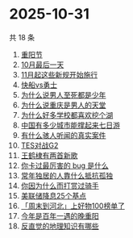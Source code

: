 # 2025-10-31

共 18 条

<!-- BEGIN -->
<!-- 最后更新时间 Fri Oct 31 2025 22:14:34 GMT+0800 (China Standard Time) -->

1. [重阳节](https://www.zhihu.com/search?q=%E9%87%8D%E9%98%B3%E8%8A%82)
1. [10月最后一天](https://www.zhihu.com/search?q=10%E6%9C%88%E6%9C%80%E5%90%8E%E4%B8%80%E5%A4%A9)
1. [11月起这些新规开始施行](https://www.zhihu.com/search?q=11%E6%9C%88%E8%B5%B7%E8%BF%99%E4%BA%9B%E6%96%B0%E8%A7%84%E5%BC%80%E5%A7%8B%E6%96%BD%E8%A1%8C)
1. [快船vs勇士](https://www.zhihu.com/search?q=%E5%BF%AB%E8%88%B9vs%E5%8B%87%E5%A3%AB)
1. [为什么说男人至死都是少年](https://www.zhihu.com/search?q=%E4%B8%BA%E4%BB%80%E4%B9%88%E8%AF%B4%E7%94%B7%E4%BA%BA%E8%87%B3%E6%AD%BB%E9%83%BD%E6%98%AF%E5%B0%91%E5%B9%B4)
1. [为什么说重庆是男人的天堂](https://www.zhihu.com/search?q=%E4%B8%BA%E4%BB%80%E4%B9%88%E8%AF%B4%E9%87%8D%E5%BA%86%E6%98%AF%E7%94%B7%E4%BA%BA%E7%9A%84%E5%A4%A9%E5%A0%82)
1. [为什么好多学校都喜欢挖个湖](https://www.zhihu.com/search?q=%E4%B8%BA%E4%BB%80%E4%B9%88%E5%A5%BD%E5%A4%9A%E5%AD%A6%E6%A0%A1%E9%83%BD%E5%96%9C%E6%AC%A2%E6%8C%96%E4%B8%AA%E6%B9%96)
1. [中国有多少城市能撑起来七日游](https://www.zhihu.com/search?q=%E4%B8%AD%E5%9B%BD%E6%9C%89%E5%A4%9A%E5%B0%91%E5%9F%8E%E5%B8%82%E8%83%BD%E6%92%91%E8%B5%B7%E6%9D%A5%E4%B8%83%E6%97%A5%E6%B8%B8)
1. [有什么骇人听闻的真实案件](https://www.zhihu.com/search?q=%E6%9C%89%E4%BB%80%E4%B9%88%E9%AA%87%E4%BA%BA%E5%90%AC%E9%97%BB%E7%9A%84%E7%9C%9F%E5%AE%9E%E6%A1%88%E4%BB%B6)
1. [TES对战G2](https://www.zhihu.com/search?q=TES%E5%AF%B9%E6%88%98G2)
1. [王鹤棣有两首新歌](https://www.zhihu.com/search?q=%E7%8E%8B%E9%B9%A4%E6%A3%A3%E6%9C%89%E4%B8%A4%E9%A6%96%E6%96%B0%E6%AD%8C)
1. [你卡过最厉害的 bug 是什么](https://www.zhihu.com/search?q=%E4%BD%A0%E5%8D%A1%E8%BF%87%E6%9C%80%E5%8E%89%E5%AE%B3%E7%9A%84%20bug%20%E6%98%AF%E4%BB%80%E4%B9%88)
1. [常年独居的人靠什么抵抗孤独](https://www.zhihu.com/search?q=%E5%B8%B8%E5%B9%B4%E7%8B%AC%E5%B1%85%E7%9A%84%E4%BA%BA%E9%9D%A0%E4%BB%80%E4%B9%88%E6%8A%B5%E6%8A%97%E5%AD%A4%E7%8B%AC)
1. [你因为什么而打赏过骑手](https://www.zhihu.com/search?q=%E4%BD%A0%E5%9B%A0%E4%B8%BA%E4%BB%80%E4%B9%88%E8%80%8C%E6%89%93%E8%B5%8F%E8%BF%87%E9%AA%91%E6%89%8B)
1. [美联储降息25个基点](https://www.zhihu.com/search?q=%E7%BE%8E%E8%81%94%E5%82%A8%E9%99%8D%E6%81%AF25%E4%B8%AA%E5%9F%BA%E7%82%B9)
1. [「周末到河北」上好物100榜单了](https://www.zhihu.com/search?q=%E3%80%8C%E5%91%A8%E6%9C%AB%E5%88%B0%E6%B2%B3%E5%8C%97%E3%80%8D%E4%B8%8A%E5%A5%BD%E7%89%A9100%E6%A6%9C%E5%8D%95%E4%BA%86)
1. [今年是百年一遇的晚重阳](https://www.zhihu.com/search?q=%E4%BB%8A%E5%B9%B4%E6%98%AF%E7%99%BE%E5%B9%B4%E4%B8%80%E9%81%87%E7%9A%84%E6%99%9A%E9%87%8D%E9%98%B3)
1. [反直觉的地理知识有哪些](https://www.zhihu.com/search?q=%E5%8F%8D%E7%9B%B4%E8%A7%89%E7%9A%84%E5%9C%B0%E7%90%86%E7%9F%A5%E8%AF%86%E6%9C%89%E5%93%AA%E4%BA%9B)

<!-- END -->
